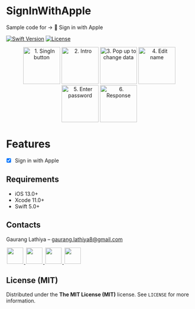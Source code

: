 # SignInWithApple
Sample code for ->  Sign in with Apple

[![Swift Version][swift-image]][swift-url]
[![License][license-image]][license-url]

<p align="center">
  <img src="https://i.imgur.com/zwS8uCa.jpg" alt="1. SingIn button" width="100" />
  <img src="https://i.imgur.com/nnx7np2.png" alt="2. Intro" width="100" />
  <img src="https://i.imgur.com/RfBBKA2.jpg" alt="3. Pop up to change data" width="100" />
  <img src="https://i.imgur.com/awoKFoy.jpg" alt="4. Edit name" width="100" />
  <img src="https://i.imgur.com/OMuEpgg.jpg" alt="5. Enter password" width="100" />
  <img src="https://i.imgur.com/GEHysJZ.jpg" alt="6. Response" width="100" />
</p>

# Features

- [x] Sign in with Apple


## Requirements

- iOS 13.0+
- Xcode 11.0+
- Swift 5.0+


## Contacts

Gaurang Lathiya  – gaurang.lathiya8@gmail.com

<a href="https://github.com/Gaurang311">
<img src="https://cloud.githubusercontent.com/assets/1567433/6521218/9c7e2502-c378-11e4-9431-c7255cf39577.png" height="44" hspace="2"/>
</a>
<a href="https://twitter.com/gaurang311">
<img src="https://cloud.githubusercontent.com/assets/1567433/6521243/fb085da4-c378-11e4-973e-1eeeac4b5ba5.png" height="44" hspace="2"/>
</a>
<a href="www.linkedin.com/in/gaurang-lathiya-91b60540">
<img src="https://cloud.githubusercontent.com/assets/1567433/6521256/20247bc2-c379-11e4-8e9e-417123debb8c.png" height="44" hspace="2"/>
<a href="https://stackoverflow.com/users/1298362/g212gs?tab=profile">
<img src="https://i.imgur.com/8Px7JnN.png" height="44" hspace="2"/>
</a>


## License (MIT)

Distributed under the **The MIT License (MIT)** license. See ``LICENSE`` for more information.

[swift-image]: https://img.shields.io/badge/swift-5-orange.svg
[swift-url]: https://swift.org/
[license-image]: https://img.shields.io/badge/License-MIT-blue.svg
[license-url]: https://www.connect.social/
